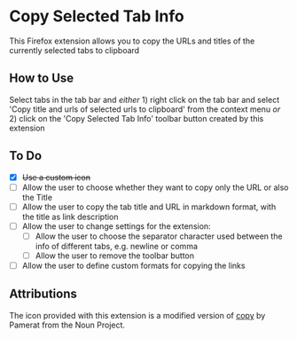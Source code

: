 # Copy Selected Tab Info

This Firefox extension allows you to copy the URLs and titles of the currently selected tabs to clipboard

## How to Use
Select tabs in the tab bar and _either_ 1) right click on the tab bar and select 'Copy title and urls of selected urls to clipboard' from the context menu _or_
2) click on the 'Copy Selected Tab Info' toolbar button created by this extension

## To Do
- [x] ~~Use a custom icon~~
- [ ] Allow the user to choose whether they want to copy only the URL or also the Title
- [ ] Allow the user to copy the tab title and URL in markdown format, with the title as link description
- [ ] Allow the user to change settings for the extension:
  - [ ] Allow the user to choose the separator character used between the info of different tabs, e.g. newline or comma
  - [ ] Allow the user to remove the toolbar button
- [ ] Allow the user to define custom formats for copying the links

## Attributions
The icon provided with this extension is a modified version of [copy](https://thenounproject.com/term/copy/2418793/) by Pamerat from the Noun Project.
